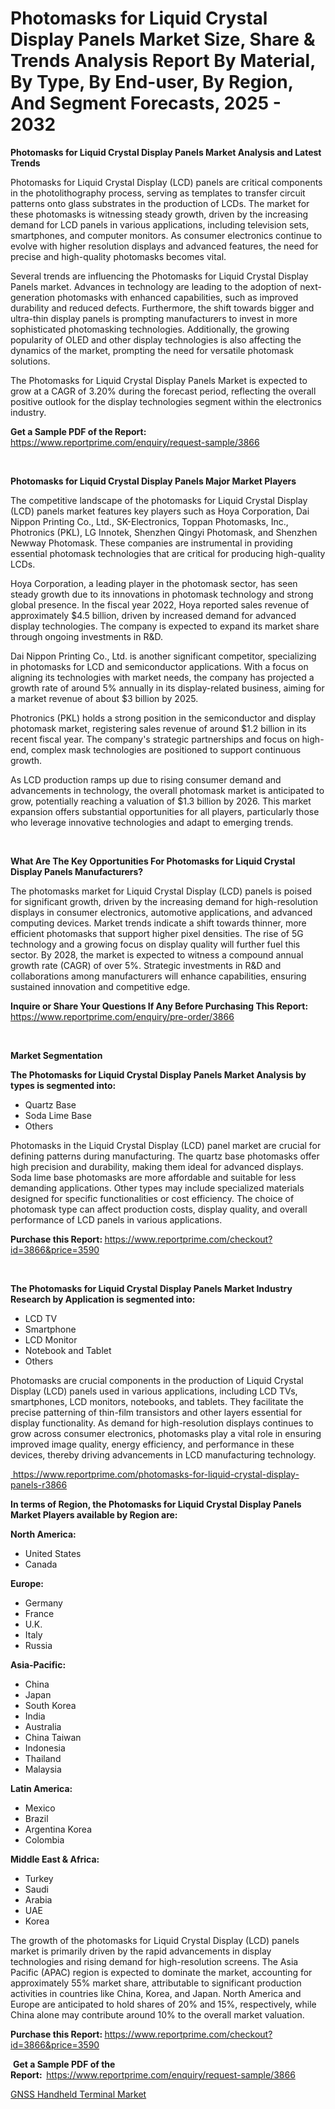 <p><h1>Photomasks for Liquid Crystal Display Panels Market Size, Share & Trends Analysis Report By Material, By Type, By End-user, By Region, And Segment Forecasts, 2025 - 2032</h1></p><p><strong>Photomasks for Liquid Crystal Display Panels Market Analysis and Latest Trends</strong></p>
<p><p>Photomasks for Liquid Crystal Display (LCD) panels are critical components in the photolithography process, serving as templates to transfer circuit patterns onto glass substrates in the production of LCDs. The market for these photomasks is witnessing steady growth, driven by the increasing demand for LCD panels in various applications, including television sets, smartphones, and computer monitors. As consumer electronics continue to evolve with higher resolution displays and advanced features, the need for precise and high-quality photomasks becomes vital.</p><p>Several trends are influencing the Photomasks for Liquid Crystal Display Panels market. Advances in technology are leading to the adoption of next-generation photomasks with enhanced capabilities, such as improved durability and reduced defects. Furthermore, the shift towards bigger and ultra-thin display panels is prompting manufacturers to invest in more sophisticated photomasking technologies. Additionally, the growing popularity of OLED and other display technologies is also affecting the dynamics of the market, prompting the need for versatile photomask solutions.</p><p>The Photomasks for Liquid Crystal Display Panels Market is expected to grow at a CAGR of 3.20% during the forecast period, reflecting the overall positive outlook for the display technologies segment within the electronics industry.</p></p>
<p><strong>Get a Sample PDF of the Report:&nbsp;</strong> <a href="https://www.reportprime.com/enquiry/request-sample/3866?utm_campaign=2782&utm_medium=2&utm_source=Github&utm_content=ia&utm_term=18032025&utm_id=photomasks-for-liquid-crystal-display-panels">https://www.reportprime.com/enquiry/request-sample/3866</a></p>
<p>&nbsp;</p>
<p><strong>Photomasks for Liquid Crystal Display Panels Major Market Players</strong></p>
<p><p>The competitive landscape of the photomasks for Liquid Crystal Display (LCD) panels market features key players such as Hoya Corporation, Dai Nippon Printing Co., Ltd., SK-Electronics, Toppan Photomasks, Inc., Photronics (PKL), LG Innotek, Shenzhen Qingyi Photomask, and Shenzhen Newway Photomask. These companies are instrumental in providing essential photomask technologies that are critical for producing high-quality LCDs.</p><p>Hoya Corporation, a leading player in the photomask sector, has seen steady growth due to its innovations in photomask technology and strong global presence. In the fiscal year 2022, Hoya reported sales revenue of approximately $4.5 billion, driven by increased demand for advanced display technologies. The company is expected to expand its market share through ongoing investments in R&D.</p><p>Dai Nippon Printing Co., Ltd. is another significant competitor, specializing in photomasks for LCD and semiconductor applications. With a focus on aligning its technologies with market needs, the company has projected a growth rate of around 5% annually in its display-related business, aiming for a market revenue of about $3 billion by 2025.</p><p>Photronics (PKL) holds a strong position in the semiconductor and display photomask market, registering sales revenue of around $1.2 billion in its recent fiscal year. The company's strategic partnerships and focus on high-end, complex mask technologies are positioned to support continuous growth.</p><p>As LCD production ramps up due to rising consumer demand and advancements in technology, the overall photomask market is anticipated to grow, potentially reaching a valuation of $1.3 billion by 2026. This market expansion offers substantial opportunities for all players, particularly those who leverage innovative technologies and adapt to emerging trends.</p></p>
<p>&nbsp;</p>
<p><strong>What Are The Key Opportunities For Photomasks for Liquid Crystal Display Panels Manufacturers?</strong></p>
<p><p>The photomasks market for Liquid Crystal Display (LCD) panels is poised for significant growth, driven by the increasing demand for high-resolution displays in consumer electronics, automotive applications, and advanced computing devices. Market trends indicate a shift towards thinner, more efficient photomasks that support higher pixel densities. The rise of 5G technology and a growing focus on display quality will further fuel this sector. By 2028, the market is expected to witness a compound annual growth rate (CAGR) of over 5%. Strategic investments in R&D and collaborations among manufacturers will enhance capabilities, ensuring sustained innovation and competitive edge.</p></p>
<p><strong>Inquire or Share Your Questions If Any Before Purchasing This Report:</strong> <a href="https://www.reportprime.com/enquiry/pre-order/3866?utm_campaign=2782&utm_medium=2&utm_source=Github&utm_content=ia&utm_term=18032025&utm_id=photomasks-for-liquid-crystal-display-panels">https://www.reportprime.com/enquiry/pre-order/3866</a></p>
<p>&nbsp;</p>
<p><strong>Market Segmentation</strong></p>
<p><strong>The Photomasks for Liquid Crystal Display Panels Market Analysis by types is segmented into:</strong></p>
<p><ul><li>Quartz Base</li><li>Soda Lime Base</li><li>Others</li></ul></p>
<p><p>Photomasks in the Liquid Crystal Display (LCD) panel market are crucial for defining patterns during manufacturing. The quartz base photomasks offer high precision and durability, making them ideal for advanced displays. Soda lime base photomasks are more affordable and suitable for less demanding applications. Other types may include specialized materials designed for specific functionalities or cost efficiency. The choice of photomask type can affect production costs, display quality, and overall performance of LCD panels in various applications.</p></p>
<p><strong>Purchase this Report:&nbsp;</strong><a href="https://www.reportprime.com/checkout?id=3866&price=3590&utm_campaign=2782&utm_medium=2&utm_source=Github&utm_content=ia&utm_term=18032025&utm_id=photomasks-for-liquid-crystal-display-panels">https://www.reportprime.com/checkout?id=3866&price=3590</a></p>
<p>&nbsp;</p>
<p><strong>The Photomasks for Liquid Crystal Display Panels Market Industry Research by Application is segmented into:</strong></p>
<p><ul><li>LCD TV</li><li>Smartphone</li><li>LCD Monitor</li><li>Notebook and Tablet</li><li>Others</li></ul></p>
<p><p>Photomasks are crucial components in the production of Liquid Crystal Display (LCD) panels used in various applications, including LCD TVs, smartphones, LCD monitors, notebooks, and tablets. They facilitate the precise patterning of thin-film transistors and other layers essential for display functionality. As demand for high-resolution displays continues to grow across consumer electronics, photomasks play a vital role in ensuring improved image quality, energy efficiency, and performance in these devices, thereby driving advancements in LCD manufacturing technology.</p></p>
<p><a href="https://www.reportprime.com/photomasks-for-liquid-crystal-display-panels-r3866?utm_campaign=2782&utm_medium=2&utm_source=Github&utm_content=ia&utm_term=18032025&utm_id=photomasks-for-liquid-crystal-display-panels">&nbsp;https://www.reportprime.com/photomasks-for-liquid-crystal-display-panels-r3866</a></p>
<p><strong>In terms of Region, the Photomasks for Liquid Crystal Display Panels Market Players available by Region are:</strong></p>
<p>
    <p> <strong> North America: </strong>
        <ul>
            <li>United States</li>
            <li>Canada</li>
        </ul>
        </p> 
    <p> <strong> Europe: </strong>
        <ul>
            <li>Germany</li>
            <li>France</li>
            <li>U.K.</li>
            <li>Italy</li>
            <li>Russia</li>
        </ul>
        </p> 
    <p> <strong> Asia-Pacific: </strong>
        <ul>
            <li>China</li>
            <li>Japan</li>
            <li>South Korea</li>
            <li>India</li>
            <li>Australia</li>
            <li>China Taiwan</li>
            <li>Indonesia</li>
            <li>Thailand</li>
            <li>Malaysia</li>
        </ul>
        </p> 
    <p> <strong> Latin America: </strong>
        <ul>
            <li>Mexico</li>
            <li>Brazil</li>
            <li>Argentina Korea</li>
            <li>Colombia</li>
        </ul>
        </p> 
    <p> <strong> Middle East & Africa: </strong>
        <ul>
            <li>Turkey</li>
            <li>Saudi</li>
            <li>Arabia</li>
            <li>UAE</li>
            <li>Korea</li>
        </ul>
    </p>
    </p>
<p><p>The growth of the photomasks for Liquid Crystal Display (LCD) panels market is primarily driven by the rapid advancements in display technologies and rising demand for high-resolution screens. The Asia Pacific (APAC) region is expected to dominate the market, accounting for approximately 55% market share, attributable to significant production activities in countries like China, Korea, and Japan. North America and Europe are anticipated to hold shares of 20% and 15%, respectively, while China alone may contribute around 10% to the overall market valuation.</p></p>
<p><strong>Purchase this Report: </strong><a href="https://www.reportprime.com/checkout?id=3866&price=3590&utm_campaign=2782&utm_medium=2&utm_source=Github&utm_content=ia&utm_term=18032025&utm_id=photomasks-for-liquid-crystal-display-panels">https://www.reportprime.com/checkout?id=3866&price=3590</a></p>
<p>&nbsp;<strong>Get a Sample PDF of the Report:&nbsp;&nbsp;</strong><a href="https://www.reportprime.com/enquiry/request-sample/3866?utm_campaign=2782&utm_medium=2&utm_source=Github&utm_content=ia&utm_term=18032025&utm_id=photomasks-for-liquid-crystal-display-panels">https://www.reportprime.com/enquiry/request-sample/3866</a></p>
<p><strong></strong></p>
<p><p><a href="https://github.com/pelahotayabe/Market-Research-Report-List-1/blob/main/gnss-handheld-terminal-market.md?utm_campaign=2782&utm_medium=2&utm_source=Github&utm_content=ia&utm_term=18032025&utm_id=photomasks-for-liquid-crystal-display-panels">GNSS Handheld Terminal Market</a></p></p>